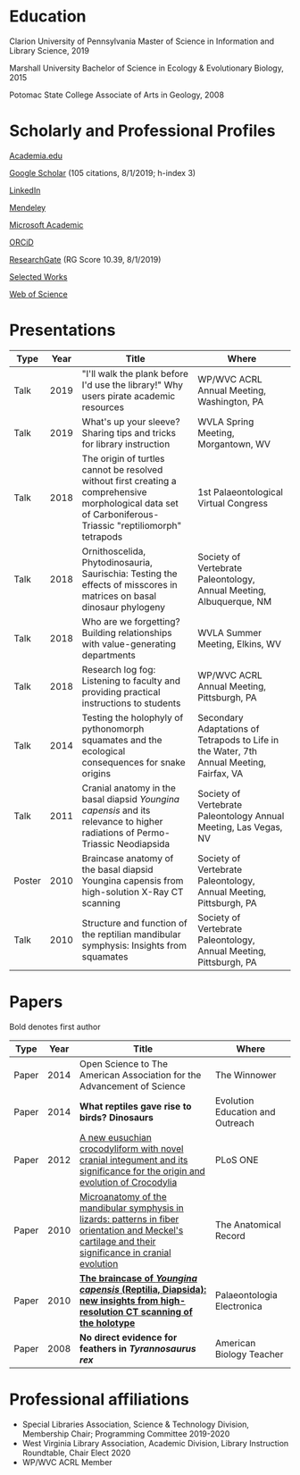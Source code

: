 # Education

Clarion University of Pennsylvania
Master of Science in Information and Library Science, 2019

Marshall University
Bachelor of Science in Ecology & Evolutionary Biology, 2015

Potomac State College
Associate of Arts in Geology, 2008

# Scholarly and Professional Profiles

[Academia.edu](https://independent.academia.edu/NickGardner4)

[Google Scholar](https://scholar.google.com/citations?user=TAOzM7wAAAAJ&hl=en) (105 citations, 8/1/2019; h-index 3)

[LinkedIn](https://www.linkedin.com/in/nick-gardner-641ab6124)

[Mendeley](https://www.mendeley.com/profiles/n-gardner/)

[Microsoft Academic](https://academic.microsoft.com/profile/jh589hej-882i-4080-8191-ef4343j24462/ngardner/)

[ORCiD](https://orcid.org/0000-0002-5278-7541)

[ResearchGate](https://www.researchgate.net/profile/Nicholas_Gardner2) (RG Score 10.39, 8/1/2019)

[Selected Works](https://works.bepress.com/nicholas_gardner/)

[Web of Science](https://apps.webofknowledge.com/OneClickSearch.do?product=UA&search_mode=OneClickSearch&excludeEventConfig=ExcludeIfFromFullRecPage&SID=7A4DGZVbwL7do6yqLoQ&field=AU&value=Gardner,%20Nicholas%20M.)

# Presentations

|Type |Year|Title|Where
|-----|----|----|----|
|Talk |2019|"I'll walk the plank before I'd use the library!" Why users pirate academic resources|WP/WVC ACRL Annual Meeting, Washington, PA|
|Talk |2019|What's up your sleeve? Sharing tips and tricks for library instruction|WVLA Spring Meeting, Morgantown, WV|
|Talk |2018|The origin of turtles cannot be resolved without first creating a comprehensive morphological data set of Carboniferous-Triassic "reptiliomorph" tetrapods|1st Palaeontological Virtual Congress|
|Talk |2018|Ornithoscelida, Phytodinosauria, Saurischia: Testing the effects of misscores in matrices on basal dinosaur phylogeny|Society of Vertebrate Paleontology, Annual Meeting, Albuquerque, NM|
|Talk |2018|Who are we forgetting? Building relationships with value-generating departments |WVLA Summer Meeting, Elkins, WV|
|Talk |2018|Research log fog: Listening to faculty and providing practical instructions to students|WP/WVC ACRL Annual Meeting, Pittsburgh, PA|
|Talk |2014|Testing the holophyly of pythonomorph squamates and the ecological consequences for snake origins|Secondary Adaptations of Tetrapods to Life in the Water, 7th Annual Meeting, Fairfax, VA|
|Talk |2011|Cranial anatomy in the basal diapsid *Youngina capensis* and its relevance to higher radiations of Permo-Triassic Neodiapsida|Society of Vertebrate Paleontology Annual Meeting, Las Vegas, NV|
|Poster |2010|Braincase anatomy of the basal diapsid Youngina capensis from high-solution X-Ray CT scanning|Society of Vertebrate Paleontology, Annual Meeting, Pittsburgh, PA|
|Talk |2010|Structure and function of the reptilian mandibular symphysis: Insights from squamates|Society of Vertebrate Paleontology, Annual Meeting, Pittsburgh, PA|


# Papers

Bold denotes first author

|Type |Year|Title|Where
|-----|----|----|----|
|Paper|2014|Open Science to The American Association for the Advancement of Science|The Winnower|
|Paper|2014|__What reptiles gave rise to birds? Dinosaurs__|Evolution Education and Outreach|
|Paper|2012|[A new eusuchian crocodyliform with novel cranial integument and its significance for the origin and evolution of Crocodylia](http://journals.plos.org/plosone/article?id=10.1371/journal.pone.0030471)|PLoS ONE|
|Paper |2010|[Microanatomy of the mandibular symphysis in lizards: patterns in fiber orientation and Meckel's cartilage and their significance in cranial evolution](http://onlinelibrary.wiley.com/doi/10.1002/ar.21180/full)|The Anatomical Record|
|Paper |2010|__[The braincase of *Youngina capensis* (Reptilia, Diapsida): new insights from high-resolution CT scanning of the holotype](http://palaeoelectronica.org/2010_3/217/index.html)__|Palaeontologia Electronica|
|Paper |2008|__No direct evidence for feathers in *Tyrannosaurus rex*__|American Biology Teacher|


# Professional affiliations

* Special Libraries Association, Science & Technology Division, Membership Chair; Programming Committee 2019-2020
* West Virginia Library Association, Academic Division, Library Instruction Roundtable, Chair Elect 2020
* WP/WVC ACRL Member




